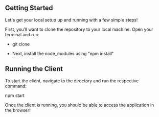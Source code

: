 ## Getting Started

Let's get your local setup up and running with a few simple steps!

First, you'll want to clone the repository to your local machine. Open your terminal and run:

- git clone

- Next, install the node_modules using "npm install"
  
## Running the Client

To start the client, navigate to the directory and run the respective command:

   npm start

Once the client is running, you should be able to access the application in the browser!
